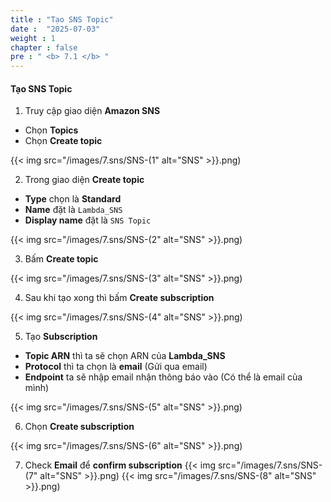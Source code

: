 ```yaml
---
title : "Tạo SNS Topic"
date :  "2025-07-03" 
weight : 1 
chapter : false
pre : " <b> 7.1 </b> "
---
```


#### Tạo SNS Topic
1. Truy cập giao diện **Amazon SNS**
- Chọn **Topics**
- Chọn **Create topic**

{{< img src="/images/7.sns/SNS-(1" alt="SNS" >}}.png)

2. Trong giao diện **Create topic**
- **Type** chọn là **Standard**
- **Name** đặt là `Lambda_SNS`
- **Display name** đặt là `SNS Topic`

{{< img src="/images/7.sns/SNS-(2" alt="SNS" >}}.png)

3. Bấm **Create topic**

{{< img src="/images/7.sns/SNS-(3" alt="SNS" >}}.png)

4. Sau khi tạo xong thì bấm **Create subscription**

{{< img src="/images/7.sns/SNS-(4" alt="SNS" >}}.png)

5. Tạo **Subscription** 
- **Topic ARN** thì ta sẽ chọn ARN của **Lambda_SNS** 
- **Protocol** thì ta chọn là **email** (Gửi qua email)
- **Endpoint** ta sẽ nhập email nhận thông báo vào (Có thể là email của mình)

{{< img src="/images/7.sns/SNS-(5" alt="SNS" >}}.png)

6. Chọn **Create subscription**

{{< img src="/images/7.sns/SNS-(6" alt="SNS" >}}.png)

7. Check **Email** để **confirm subscription**
{{< img src="/images/7.sns/SNS-(7" alt="SNS" >}}.png)
{{< img src="/images/7.sns/SNS-(8" alt="SNS" >}}.png)